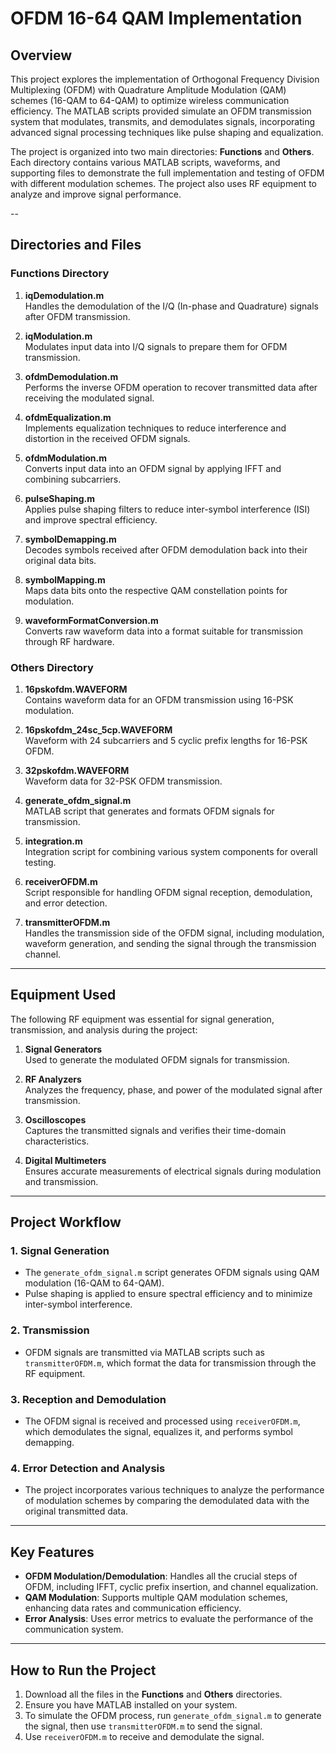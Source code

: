 # OFDM 16-64 QAM Implementation

## Overview
This project explores the implementation of Orthogonal Frequency Division Multiplexing (OFDM) with Quadrature Amplitude Modulation (QAM) schemes (16-QAM to 64-QAM) to optimize wireless communication efficiency. The MATLAB scripts provided simulate an OFDM transmission system that modulates, transmits, and demodulates signals, incorporating advanced signal processing techniques like pulse shaping and equalization.

The project is organized into two main directories: **Functions** and **Others**. Each directory contains various MATLAB scripts, waveforms, and supporting files to demonstrate the full implementation and testing of OFDM with different modulation schemes. The project also uses RF equipment to analyze and improve signal performance.

--
## Directories and Files

### Functions Directory

1. **iqDemodulation.m**  
   Handles the demodulation of the I/Q (In-phase and Quadrature) signals after OFDM transmission.
   
2. **iqModulation.m**  
   Modulates input data into I/Q signals to prepare them for OFDM transmission.
   
3. **ofdmDemodulation.m**  
   Performs the inverse OFDM operation to recover transmitted data after receiving the modulated signal.
   
4. **ofdmEqualization.m**  
   Implements equalization techniques to reduce interference and distortion in the received OFDM signals.
   
5. **ofdmModulation.m**  
   Converts input data into an OFDM signal by applying IFFT and combining subcarriers.
   
6. **pulseShaping.m**  
   Applies pulse shaping filters to reduce inter-symbol interference (ISI) and improve spectral efficiency.
   
7. **symbolDemapping.m**  
   Decodes symbols received after OFDM demodulation back into their original data bits.
   
8. **symbolMapping.m**  
   Maps data bits onto the respective QAM constellation points for modulation.
   
9. **waveformFormatConversion.m**  
   Converts raw waveform data into a format suitable for transmission through RF hardware.

### Others Directory

1. **16pskofdm.WAVEFORM**  
   Contains waveform data for an OFDM transmission using 16-PSK modulation.
   
2. **16pskofdm_24sc_5cp.WAVEFORM**  
   Waveform with 24 subcarriers and 5 cyclic prefix lengths for 16-PSK OFDM.
   
3. **32pskofdm.WAVEFORM**  
   Waveform data for 32-PSK OFDM transmission.
   
4. **generate_ofdm_signal.m**  
   MATLAB script that generates and formats OFDM signals for transmission.
   
5. **integration.m**  
   Integration script for combining various system components for overall testing.
   
6. **receiverOFDM.m**  
   Script responsible for handling OFDM signal reception, demodulation, and error detection.
   
7. **transmitterOFDM.m**  
   Handles the transmission side of the OFDM signal, including modulation, waveform generation, and sending the signal through the transmission channel.
---
## Equipment Used
The following RF equipment was essential for signal generation, transmission, and analysis during the project:

1. **Signal Generators**  
   Used to generate the modulated OFDM signals for transmission.

2. **RF Analyzers**  
   Analyzes the frequency, phase, and power of the modulated signal after transmission.
   
3. **Oscilloscopes**  
   Captures the transmitted signals and verifies their time-domain characteristics.
   
4. **Digital Multimeters**  
   Ensures accurate measurements of electrical signals during modulation and transmission.
---
## Project Workflow

### 1. Signal Generation
- The `generate_ofdm_signal.m` script generates OFDM signals using QAM modulation (16-QAM to 64-QAM).
- Pulse shaping is applied to ensure spectral efficiency and to minimize inter-symbol interference.

### 2. Transmission
- OFDM signals are transmitted via MATLAB scripts such as `transmitterOFDM.m`, which format the data for transmission through the RF equipment.

### 3. Reception and Demodulation
- The OFDM signal is received and processed using `receiverOFDM.m`, which demodulates the signal, equalizes it, and performs symbol demapping.

### 4. Error Detection and Analysis
- The project incorporates various techniques to analyze the performance of modulation schemes by comparing the demodulated data with the original transmitted data.

---

## Key Features

- **OFDM Modulation/Demodulation**: Handles all the crucial steps of OFDM, including IFFT, cyclic prefix insertion, and channel equalization.
- **QAM Modulation**: Supports multiple QAM modulation schemes, enhancing data rates and communication efficiency.
- **Error Analysis**: Uses error metrics to evaluate the performance of the communication system.
  
---

## How to Run the Project

1. Download all the files in the **Functions** and **Others** directories.
2. Ensure you have MATLAB installed on your system.
3. To simulate the OFDM process, run `generate_ofdm_signal.m` to generate the signal, then use `transmitterOFDM.m` to send the signal.
4. Use `receiverOFDM.m` to receive and demodulate the signal.
